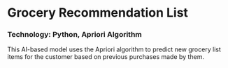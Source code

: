 # Grocery Recommendation List
### Technology: Python, Apriori Algorithm
This AI-based model uses the Apriori algorithm to predict new grocery list items for the customer based on previous purchases made by them.
